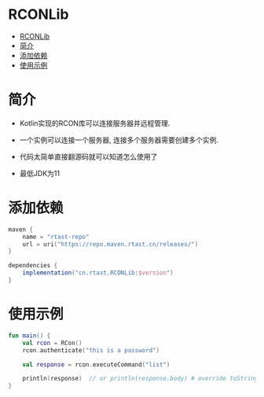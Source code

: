 # RCONLib

<!-- TOC -->

* [RCONLib](#rconlib)
* [简介](#简介)
* [添加依赖](#添加依赖)
* [使用示例](#使用示例)

<!-- TOC -->

# 简介

* Kotlin实现的RCON库可以连接服务器并远程管理.
 
* 一个实例可以连接一个服务器, 连接多个服务器需要创建多个实例.
 
* 代码太简单直接翻源码就可以知道怎么使用了

* 最低JDK为11

# 添加依赖

```kts
maven {
    name = "rtast-repo"
    url = uri("https://repo.maven.rtast.cn/releases/")
}
```

```gradle
dependencies {
    implementation("cn.rtast.RCONLib:$version")
}
```

# 使用示例

```kotlin
fun main() {
    val rcon = RCon()
    rcon.authenticate("this is a password")

    val response = rcon.executeCommand("list")

    println(response)  // or println(response.body) # override toString method to directly print body filed
}
```

